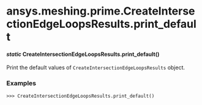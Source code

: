 <a id="ansys-meshing-prime-createintersectionedgeloopsresults-print-default"></a>

# ansys.meshing.prime.CreateIntersectionEdgeLoopsResults.print_default

<a id="ansys.meshing.prime.CreateIntersectionEdgeLoopsResults.print_default"></a>

#### *static* CreateIntersectionEdgeLoopsResults.print_default()

Print the default values of `CreateIntersectionEdgeLoopsResults` object.

### Examples

```pycon
>>> CreateIntersectionEdgeLoopsResults.print_default()
```

<!-- !! processed by numpydoc !! -->
